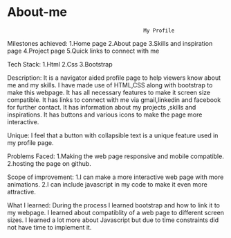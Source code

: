 # About-me
                                                My Profile
                 
  Milestones achieved:
  1.Home page
  2.About page
  3.Skills and inspiration page
  4.Project page
  5.Quick links to connect with me
  
  Tech Stack:
  1.Html
  2.Css
  3.Bootstrap
  
  Description:
  It is a navigator aided profile page to help viewers know about me and my skills.
  I have made use of HTML,CSS along with bootstrap to make this webpage.
  It has all necessary features to make it screen size compatible.
  It has links to connect with me via gmail,linkedin and facebook for further contact.
  It has information about my projects ,skills and inspirations.
  It has buttons and various icons to make the page more interactive.
  
  Unique:
  I feel that a button with collapsible text is a unique feature used in my profile page.
  
  Problems Faced:
  1.Making the web page responsive and mobile compatible.
  2.hosting the page on github.
  
  Scope of improvement:
  1.I can make a more interactive web page with more animations.
  2.I can include javascript in my code to make it even more attractive.
  
  What I learned:
  During the process I learned bootstrap and how to link it to my webpage.
  I learned about compatiblity of a web page to different screen sizes.
  I learned a lot more about Javascript but due to time constraints did not have time to implement it.
